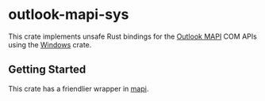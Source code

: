 # outlook-mapi-sys
This crate implements unsafe Rust bindings for the [Outlook MAPI](https://learn.microsoft.com/en-us/office/client-developer/outlook/mapi/outlook-mapi-reference) COM APIs using the [Windows](https://github.com/microsoft/windows-rs) crate.

## Getting Started
This crate has a friendlier wrapper in [mapi](https://crates.io/crates/mapi).
